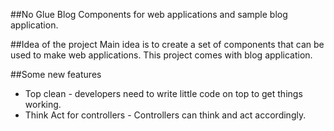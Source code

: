 ##No Glue Blog
Components for web applications and sample blog application. 

##Idea of the project
Main idea is to create a set of components that can be used to make web applications.
This project comes with blog application. 

##Some new features
- Top clean - developers need to write little code on top to get things working.
- Think Act for controllers - Controllers can think and act accordingly.

